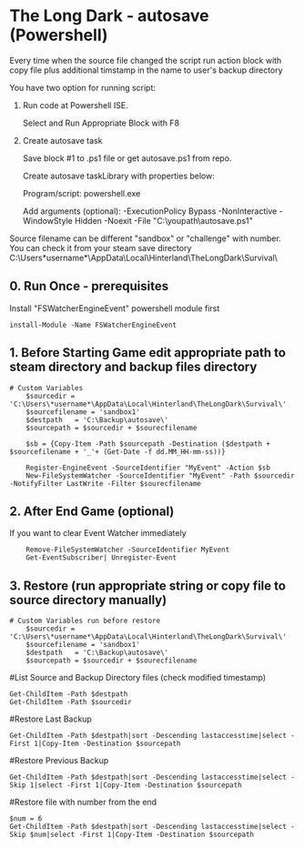 # The Long Dark - autosave (Powershell)
                                    
   
Every time when the source file changed the script run action block with copy file plus additional timstamp in the name to user's backup directory  

You have two option for running script:
1. Run code at Powershell ISE.
   
   Select and Run Appropriate Block with F8 
2. Create autosave task 

   Save block #1 to .ps1 file or get autosave.ps1 from repo. 
 
   Create autosave taskLibrary with properties below:

   Program/script: powershell.exe
   
   Add arguments (optional): -ExecutionPolicy Bypass -NonInteractive -WindowStyle Hidden -Noexit -File "C:\youpath\autosave.ps1"

Source filename can be different "sandbox" or "challenge" with number. You can check it from your steam save directory C:\Users\*username*\AppData\Local\Hinterland\TheLongDark\Survival\


## 0. Run Once - prerequisites
Install "FSWatcherEngineEvent" powershell module first
```
install-Module -Name FSWatcherEngineEvent
```

## 1. Before Starting Game edit appropriate path to steam directory and backup files directory
```
# Custom Variables 
    $sourcedir = 'C:\Users\*username*\AppData\Local\Hinterland\TheLongDark\Survival\'
    $sourcefilename = 'sandbox1'    
    $destpath   = 'C:\Backup\autosave\'
    $sourcepath = $sourcedir + $sourecfilename

    $sb = {Copy-Item -Path $sourcepath -Destination ($destpath + $sourcefilename + '_'+ (Get-Date -f dd.MM_HH-mm-ss))}

    Register-EngineEvent -SourceIdentifier "MyEvent" -Action $sb
    New-FileSystemWatcher -SourceIdentifier "MyEvent" -Path $sourcedir -NotifyFilter LastWrite -Filter $sourecfilename
```

## 2. After End Game (optional)
If you want to clear Event Watcher immediately
``` 
    Remove-FileSystemWatcher -SourceIdentifier MyEvent
    Get-EventSubscriber| Unregister-Event
``` 


## 3. Restore (run appropriate string or copy file to source directory manually)
```
# Custom Variables run before restore
    $sourcedir = 'C:\Users\*username*\AppData\Local\Hinterland\TheLongDark\Survival\'
    $sourcefilename = 'sandbox1'    
    $destpath   = 'C:\Backup\autosave\'
    $sourcepath = $sourcedir + $sourecfilename
```
#List Source and Backup Directory files (check modified timestamp)
```
Get-ChildItem -Path $destpath
Get-ChildItem -Path $sourcedir    
```
#Restore Last Backup
```
Get-ChildItem -Path $destpath|sort -Descending lastaccesstime|select -First 1|Copy-Item -Destination $sourcepath
```
#Restore Previous Backup 
```
Get-ChildItem -Path $destpath|sort -Descending lastaccesstime|select -Skip 1|select -First 1|Copy-Item -Destination $sourcepath
```
#Restore file with number from the end
```
$num = 6
Get-ChildItem -Path $destpath|sort -Descending lastaccesstime|select -Skip $num|select -First 1|Copy-Item -Destination $sourcepath
```

